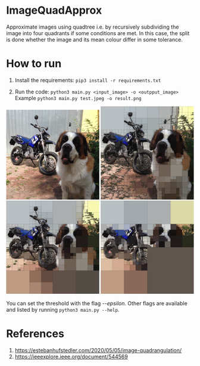 # ImageQuadApprox

Approximate images using quadtree i.e. by recursively subdividing the image into four quadrants if some conditions are met. In this case, the split is done whether the image and its mean colour differ in some tolerance.
# How to run

1. Install the requirements: ```pip3 install -r requirements.txt```

2. Run the code: ```python3 main.py <input_image> -o <outpput_image>``` <br/>
Example ```python3 main.py test.jpeg -o result.png``` <br/>


<p float="middle">
  <img src="./test.jpeg" width="250" />
  <img src="./epsilon20.png" width="250" />
  <br>
  <img src="./epsilon35.png" width="250" />
  <img src="./epsilon50.png" width="250" />
</p>

You can set the threshold with the flag *--epsilon*. Other flags are available and listed by running ```python3 main.py --help```.

# References
1. https://estebanhufstedler.com/2020/05/05/image-quadrangulation/
2. https://ieeexplore.ieee.org/document/544569

#
